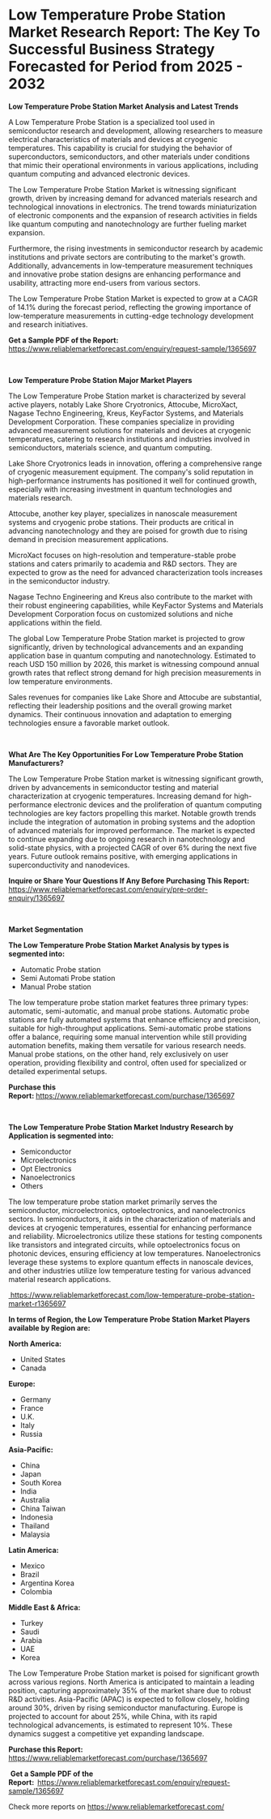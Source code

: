 <p><h1>Low Temperature Probe Station Market Research Report: The Key To Successful Business Strategy Forecasted for Period from 2025 - 2032</h1></p><p><strong>Low Temperature Probe Station Market Analysis and Latest Trends</strong></p>
<p><p>A Low Temperature Probe Station is a specialized tool used in semiconductor research and development, allowing researchers to measure electrical characteristics of materials and devices at cryogenic temperatures. This capability is crucial for studying the behavior of superconductors, semiconductors, and other materials under conditions that mimic their operational environments in various applications, including quantum computing and advanced electronic devices.</p><p>The Low Temperature Probe Station Market is witnessing significant growth, driven by increasing demand for advanced materials research and technological innovations in electronics. The trend towards miniaturization of electronic components and the expansion of research activities in fields like quantum computing and nanotechnology are further fueling market expansion. </p><p>Furthermore, the rising investments in semiconductor research by academic institutions and private sectors are contributing to the market's growth. Additionally, advancements in low-temperature measurement techniques and innovative probe station designs are enhancing performance and usability, attracting more end-users from various sectors.</p><p>The Low Temperature Probe Station Market is expected to grow at a CAGR of 14.1% during the forecast period, reflecting the growing importance of low-temperature measurements in cutting-edge technology development and research initiatives.</p></p>
<p><strong>Get a Sample PDF of the Report:&nbsp;</strong> <a href="https://www.reliablemarketforecast.com/enquiry/request-sample/1365697?utm_campaign=2750&utm_medium=2&utm_source=Github&utm_content=ia&utm_term=22032025&utm_id=low-temperature-probe-station">https://www.reliablemarketforecast.com/enquiry/request-sample/1365697</a></p>
<p>&nbsp;</p>
<p><strong>Low Temperature Probe Station Major Market Players</strong></p>
<p><p>The Low Temperature Probe Station market is characterized by several active players, notably Lake Shore Cryotronics, Attocube, MicroXact, Nagase Techno Engineering, Kreus, KeyFactor Systems, and Materials Development Corporation. These companies specialize in providing advanced measurement solutions for materials and devices at cryogenic temperatures, catering to research institutions and industries involved in semiconductors, materials science, and quantum computing.</p><p>Lake Shore Cryotronics leads in innovation, offering a comprehensive range of cryogenic measurement equipment. The company's solid reputation in high-performance instruments has positioned it well for continued growth, especially with increasing investment in quantum technologies and materials research. </p><p>Attocube, another key player, specializes in nanoscale measurement systems and cryogenic probe stations. Their products are critical in advancing nanotechnology and they are poised for growth due to rising demand in precision measurement applications.</p><p>MicroXact focuses on high-resolution and temperature-stable probe stations and caters primarily to academia and R&D sectors. They are expected to grow as the need for advanced characterization tools increases in the semiconductor industry.</p><p>Nagase Techno Engineering and Kreus also contribute to the market with their robust engineering capabilities, while KeyFactor Systems and Materials Development Corporation focus on customized solutions and niche applications within the field.</p><p>The global Low Temperature Probe Station market is projected to grow significantly, driven by technological advancements and an expanding application base in quantum computing and nanotechnology. Estimated to reach USD 150 million by 2026, this market is witnessing compound annual growth rates that reflect strong demand for high precision measurements in low temperature environments.</p><p>Sales revenues for companies like Lake Shore and Attocube are substantial, reflecting their leadership positions and the overall growing market dynamics. Their continuous innovation and adaptation to emerging technologies ensure a favorable market outlook.</p></p>
<p>&nbsp;</p>
<p><strong>What Are The Key Opportunities For Low Temperature Probe Station Manufacturers?</strong></p>
<p><p>The Low Temperature Probe Station market is witnessing significant growth, driven by advancements in semiconductor testing and material characterization at cryogenic temperatures. Increasing demand for high-performance electronic devices and the proliferation of quantum computing technologies are key factors propelling this market. Notable growth trends include the integration of automation in probing systems and the adoption of advanced materials for improved performance. The market is expected to continue expanding due to ongoing research in nanotechnology and solid-state physics, with a projected CAGR of over 6% during the next five years. Future outlook remains positive, with emerging applications in superconductivity and nanodevices.</p></p>
<p><strong>Inquire or Share Your Questions If Any Before Purchasing This Report:</strong> <a href="https://www.reliablemarketforecast.com/enquiry/pre-order-enquiry/1365697?utm_campaign=2750&utm_medium=2&utm_source=Github&utm_content=ia&utm_term=22032025&utm_id=low-temperature-probe-station">https://www.reliablemarketforecast.com/enquiry/pre-order-enquiry/1365697</a></p>
<p>&nbsp;</p>
<p><strong>Market Segmentation</strong></p>
<p><strong>The Low Temperature Probe Station Market Analysis by types is segmented into:</strong></p>
<p><ul><li>Automatic Probe station</li><li>Semi Automati Probe station</li><li>Manual Probe station</li></ul></p>
<p><p>The low temperature probe station market features three primary types: automatic, semi-automatic, and manual probe stations. Automatic probe stations are fully automated systems that enhance efficiency and precision, suitable for high-throughput applications. Semi-automatic probe stations offer a balance, requiring some manual intervention while still providing automation benefits, making them versatile for various research needs. Manual probe stations, on the other hand, rely exclusively on user operation, providing flexibility and control, often used for specialized or detailed experimental setups.</p></p>
<p><strong>Purchase this Report:&nbsp;</strong><a href="https://www.reliablemarketforecast.com/purchase/1365697?utm_campaign=2750&utm_medium=2&utm_source=Github&utm_content=ia&utm_term=22032025&utm_id=low-temperature-probe-station">https://www.reliablemarketforecast.com/purchase/1365697</a></p>
<p>&nbsp;</p>
<p><strong>The Low Temperature Probe Station Market Industry Research by Application is segmented into:</strong></p>
<p><ul><li>Semiconductor</li><li>Microelectronics</li><li>Opt Electronics</li><li>Nanoelectronics</li><li>Others</li></ul></p>
<p><p>The low temperature probe station market primarily serves the semiconductor, microelectronics, optoelectronics, and nanoelectronics sectors. In semiconductors, it aids in the characterization of materials and devices at cryogenic temperatures, essential for enhancing performance and reliability. Microelectronics utilize these stations for testing components like transistors and integrated circuits, while optoelectronics focus on photonic devices, ensuring efficiency at low temperatures. Nanoelectronics leverage these systems to explore quantum effects in nanoscale devices, and other industries utilize low temperature testing for various advanced material research applications.</p></p>
<p><a href="https://www.reliablemarketforecast.com/low-temperature-probe-station-market-r1365697?utm_campaign=2750&utm_medium=2&utm_source=Github&utm_content=ia&utm_term=22032025&utm_id=low-temperature-probe-station">&nbsp;https://www.reliablemarketforecast.com/low-temperature-probe-station-market-r1365697</a></p>
<p><strong>In terms of Region, the Low Temperature Probe Station Market Players available by Region are:</strong></p>
<p>
    <p> <strong> North America: </strong>
        <ul>
            <li>United States</li>
            <li>Canada</li>
        </ul>
        </p> 
    <p> <strong> Europe: </strong>
        <ul>
            <li>Germany</li>
            <li>France</li>
            <li>U.K.</li>
            <li>Italy</li>
            <li>Russia</li>
        </ul>
        </p> 
    <p> <strong> Asia-Pacific: </strong>
        <ul>
            <li>China</li>
            <li>Japan</li>
            <li>South Korea</li>
            <li>India</li>
            <li>Australia</li>
            <li>China Taiwan</li>
            <li>Indonesia</li>
            <li>Thailand</li>
            <li>Malaysia</li>
        </ul>
        </p> 
    <p> <strong> Latin America: </strong>
        <ul>
            <li>Mexico</li>
            <li>Brazil</li>
            <li>Argentina Korea</li>
            <li>Colombia</li>
        </ul>
        </p> 
    <p> <strong> Middle East & Africa: </strong>
        <ul>
            <li>Turkey</li>
            <li>Saudi</li>
            <li>Arabia</li>
            <li>UAE</li>
            <li>Korea</li>
        </ul>
    </p>
    </p>
<p><p>The Low Temperature Probe Station market is poised for significant growth across various regions. North America is anticipated to maintain a leading position, capturing approximately 35% of the market share due to robust R&D activities. Asia-Pacific (APAC) is expected to follow closely, holding around 30%, driven by rising semiconductor manufacturing. Europe is projected to account for about 25%, while China, with its rapid technological advancements, is estimated to represent 10%. These dynamics suggest a competitive yet expanding landscape.</p></p>
<p><strong>Purchase this Report: </strong><a href="https://www.reliablemarketforecast.com/purchase/1365697?utm_campaign=2750&utm_medium=2&utm_source=Github&utm_content=ia&utm_term=22032025&utm_id=low-temperature-probe-station">https://www.reliablemarketforecast.com/purchase/1365697</a></p>
<p>&nbsp;<strong>Get a Sample PDF of the Report:&nbsp;&nbsp;</strong><a href="https://www.reliablemarketforecast.com/enquiry/request-sample/1365697?utm_campaign=2750&utm_medium=2&utm_source=Github&utm_content=ia&utm_term=22032025&utm_id=low-temperature-probe-station">https://www.reliablemarketforecast.com/enquiry/request-sample/1365697</a></p>
<p><strong></strong></p>
<p>Check more reports on <a href="https://www.reliablemarketforecast.com/?utm_campaign=2750&utm_medium=2&utm_source=Github&utm_content=ia&utm_term=22032025&utm_id=low-temperature-probe-station">https://www.reliablemarketforecast.com/</a></p>